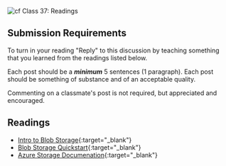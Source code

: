 ![cf](http://i.imgur.com/7v5ASc8.png) Class 37: Readings

## Submission Requirements
To turn in your reading "Reply" to this discussion by teaching something that you learned from the 
readings listed below.

Each post should be a ***minimum*** 5 sentences (1 paragraph). Each post should be something of substance and 
of an acceptable quality. 

Commenting on a classmate's post is not required, but appreciated and encouraged.



## Readings
- [Intro to Blob Storage](https://docs.microsoft.com/en-us/azure/storage/blobs/storage-blobs-introduction){:target="_blank"}
- [Blob Storage Quickstart](https://docs.microsoft.com/en-us/azure/storage/blobs/storage-quickstart-blobs-dotnet?tabs=windows){:target="_blank"}
- [Azure Storage Documenation](https://docs.microsoft.com/en-us/azure/storage/){:target="_blank"}